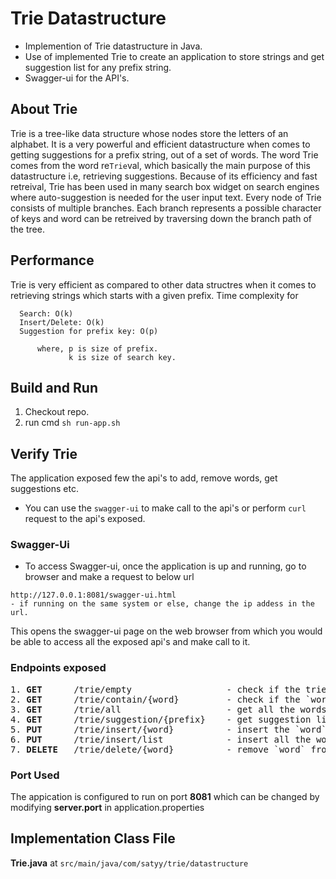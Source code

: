 # Trie Datastructure

- Implemention of Trie datastructure in Java.
- Use of implemented Trie to create an application to store strings and get suggestion list for any prefix string.
- Swagger-ui for the API's.

## About Trie
Trie is a tree-like data structure whose nodes store the letters of an alphabet. It is a very powerful and efficient datastructure when comes to getting suggestions for a prefix string, out of a set of words. The word Trie comes from the word re`Trie`val, which basically the main purpose of this datastructure i.e, retrieving suggestions. Because of its efficiency and fast retreival, Trie has been used in many search box widget on search engines where auto-suggestion is needed for the user input text.
Every node of Trie consists of multiple branches. Each branch represents a possible character of keys and word can be retreived by traversing down the branch path of the tree.

## Performance
Trie is very efficient as compared to other data structres when it comes to retrieving strings which starts with a given prefix.
Time complexity for 
```
  Search: O(k)   
  Insert/Delete: O(k)
  Suggestion for prefix key: O(p)   
        
      where, p is size of prefix.
             k is size of search key.
 ````
                
## Build and Run
1. Checkout repo.
2. run cmd `sh run-app.sh`

## Verify Trie
The application exposed few the api's to add, remove words, get suggestions etc.
- You can use the `swagger-ui` to make call to the api's or perform `curl` request to the api's exposed.

### Swagger-Ui
- To access Swagger-ui, once the application is up and running, go to browser and make a request to below url
```
http://127.0.0.1:8081/swagger-ui.html
- if running on the same system or else, change the ip addess in the url.
``` 
   This opens the swagger-ui page on the web browser from which you would be able to access all the exposed api's and make call to it. 

### Endpoints exposed
<pre>
1. <b>GET</b>      /trie/empty                  - check if the trie is empty. 
2. <b>GET</b>      /trie/contain/{word}         - check if the `word` is present in trie.
3. <b>GET</b>      /trie/all                    - get all the words in the trie.
4. <b>GET</b>      /trie/suggestion/{prefix}    - get suggestion list for words starting with given `prefix` in trie.
5. <b>PUT</b>      /trie/insert/{word}          - insert the `word` in the trie.
6. <b>PUT</b>      /trie/insert/list            - insert all the words in the list to trie. Expects a list of string in request body e.g  <i>["test", "trie", "api"]</i>
7. <b>DELETE</b>   /trie/delete/{word}          - remove `word` from trie. 
</pre>

### Port Used 
The appication is configured to run on port **8081** which can be changed by modifying **server.port** in application.properties 

## Implementation Class File

**Trie.java** at `src/main/java/com/satyy/trie/datastructure`
